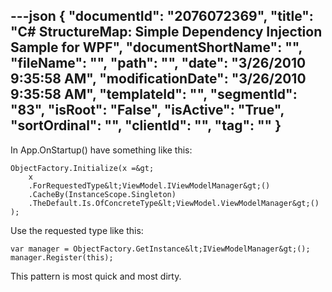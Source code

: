 ---json
{
  "documentId": "2076072369",
  "title": "C# StructureMap: Simple Dependency Injection Sample for WPF",
  "documentShortName": "",
  "fileName": "",
  "path": "",
  "date": "3/26/2010 9:35:58 AM",
  "modificationDate": "3/26/2010 9:35:58 AM",
  "templateId": "",
  "segmentId": "83",
  "isRoot": "False",
  "isActive": "True",
  "sortOrdinal": "",
  "clientId": "",
  "tag": ""
}
---

In App.OnStartup() have something like this:

    ObjectFactory.Initialize(x =&gt;
        x
        .ForRequestedType&lt;ViewModel.IViewModelManager&gt;()
        .CacheBy(InstanceScope.Singleton)
        .TheDefault.Is.OfConcreteType&lt;ViewModel.ViewModelManager&gt;()
    );

Use the requested type like this:

    var manager = ObjectFactory.GetInstance&lt;IViewModelManager&gt;();
    manager.Register(this);

This pattern is most quick and most dirty.
